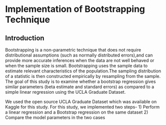 # Implementation of Bootstrapping Technique

## Introduction

Bootstrapping is a non-parametric technique that does not require distributional assumptions (such as normally distributed errors),and can provide more accurate inferences when the data are not well behaved or when the sample size is small. Bootstrapping uses the sample data to estimate relevant characteristics of the population.The sampling distribution of a statistic is then constructed empirically by resampling from the sample. The goal of this study is to examine whether a bootstrap regression gives similar parameters (beta estimate and standard errors) as compared to a simple linear regression using the UCLA Graduate Dataset.

We used the open source UCLA Graduate Dataset which was available on Kaggle for this study. For this study, we implemented two steps- 1) Perform a linear regression and a Bootstrap regression on the same dataset 2) Compare the model parameters in the two cases
